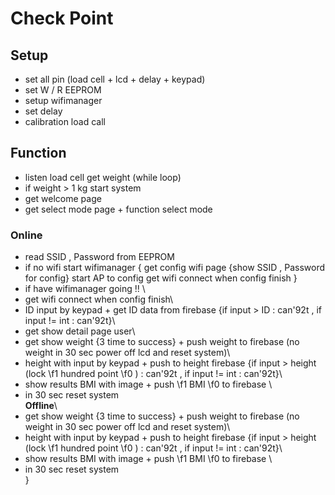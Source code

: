 # **Check Point**
## Setup <br>
- set all pin (load cell + lcd + delay + keypad) <br>
- set W / R EEPROM <br>
- setup wifimanager <br>
- set delay <br>
- calibration load call <br>
## Function <br>
- listen load cell get weight (while loop)<br>
- if weight > 1 kg start system <br>
- get welcome page<br>
- get select mode page + function select mode<br>
### Online <br>
- read SSID , Password from EEPROM
- if no wifi start wifimanager {
 get config wifi page {show SSID , Password for config}
 start AP to config
 get wifi connect when config finish
}
- if have wifimanager going !! \
- get wifi connect when config finish\
- ID input by keypad + get ID data from firebase \{if input > ID : can\'92t , if input != int : can\'92t\}\
- get show detail page user\
- get show weight \{3 time to success\} + push weight to firebase (no weight in 30 sec power off lcd and reset system)\
- height with input by keypad + push to height firebase  \{if input > height (lock 
\f1 hundred point
\f0 ) : can\'92t , if input != int : can\'92t\}\
- show results BMI with image  + push 
\f1 BMI 
\f0 to firebase \
- in 30 sec reset system\
__Offline__\
- get show weight \{3 time to success\} + push weight to firebase (no weight in 30 sec power off lcd and reset system)\
- height with input by keypad + push to height firebase  \{if input > height (lock 
\f1 hundred point
\f0 ) : can\'92t , if input != int : can\'92t\}\
- show results BMI with image  + push 
\f1 BMI 
\f0 to firebase \
- in 30 sec reset system\
 }
